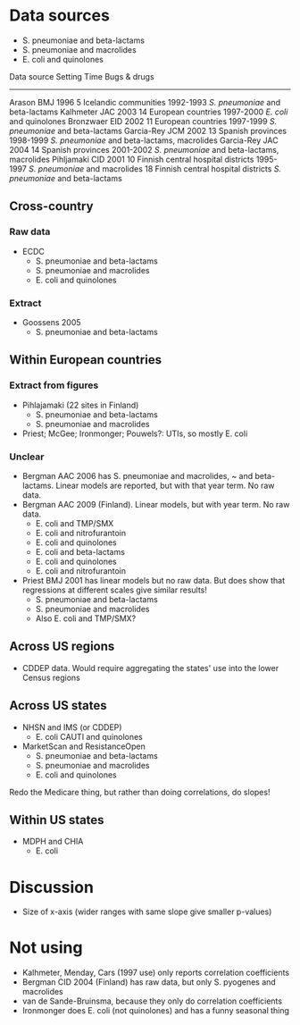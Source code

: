 # Data sources

- S. pneumoniae and beta-lactams
- S. pneumoniae and macrolides
- E. coli and quinolones


Data source         Setting                               Time      Bugs & drugs
-----------         -------                               ----      ------------
Arason BMJ 1996     5 Icelandic communities               1992-1993 *S. pneumoniae* and beta-lactams
Kalhmeter JAC 2003  14 European countries                 1997-2000 *E. coli* and quinolones
Bronzwaer EID 2002  11 European countries                 1997-1999 *S. pneumoniae* and beta-lactams
Garcia-Rey JCM 2002 13 Spanish provinces                  1998-1999 *S. pneumoniae* and beta-lactams, macrolides
Garcia-Rey JAC 2004 14 Spanish provinces                  2001-2002 *S. pneumoniae* and beta-lactams, macrolides
Pihljamaki CID 2001 10 Finnish central hospital districts 1995-1997 *S. pneumoniae* and macrolides
                    18 Finnish central hospital districts           *S. pneumoniae* and beta-lactams

## Cross-country

### Raw data

- ECDC
    - S. pneumoniae and beta-lactams
    - S. pneumoniae and macrolides
    - E. coli and quinolones

### Extract

- Goossens 2005
    - S. pneumoniae and beta-lactams

## Within European countries

### Extract from figures

- Pihlajamaki (22 sites in Finland)
    - S. pneumoniae and beta-lactams
    - S. pneumoniae and macrolides
- Priest; McGee; Ironmonger; Pouwels?: UTIs, so mostly E. coli

### Unclear

- Bergman AAC 2006 has S. pneumoniae and macrolides, ~ and beta-lactams. Linear models are reported, but with that year term. No raw data.
- Bergman AAC 2009 (Finland). Linear models, but with year term. No raw data.
    - E. coli and TMP/SMX
    - E. coli and nitrofurantoin
    - E. coli and quinolones
    - E. coli and beta-lactams
    - E. coli and quinolones
    - E. coli and nitrofurantoin
- Priest BMJ 2001 has linear models but no raw data. But does show that regressions at different scales give similar results!
    - S. pneumoniae and beta-lactams
    - S. pneumoniae and macrolides
    - Also E. coli and TMP/SMX?

## Across US regions

- CDDEP data. Would require aggregating the states' use into the lower Census regions

## Across US states

- NHSN and IMS (or CDDEP)
    - E. coli CAUTI and quinolones
- MarketScan and ResistanceOpen
    - S. pneumoniae and beta-lactams
    - S. pneumoniae and macrolides
    - E. coli and quinolones

Redo the Medicare thing, but rather than doing correlations, do slopes!

## Within US states

- MDPH and CHIA
    - E. coli

# Discussion

- Size of x-axis (wider ranges with same slope give smaller p-values)

# Not using

- Kalhmeter, Menday, Cars (1997 use) only reports correlation coefficients
- Bergman CID 2004 (Finland) has raw data, but only S. pyogenes and macrolides
- van de Sande-Bruinsma, because they only do correlation coefficients
- Ironmonger does E. coli (not quinolones) and has a funny seasonal thing
